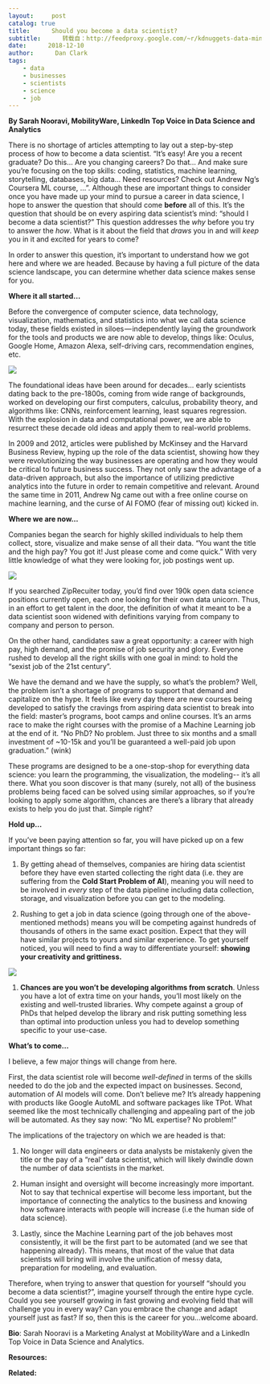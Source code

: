 ```yaml
---
layout:     post
catalog: true
title:      Should you become a data scientist?
subtitle:      转载自：http://feedproxy.google.com/~r/kdnuggets-data-mining-analytics/~3/-rpt82QpxCI/should-i-become-a-data-scientist.html
date:      2018-12-10
author:      Dan Clark
tags:
    - data
    - businesses
    - scientists
    - science
    - job
---
```


**By Sarah Nooravi, MobilityWare, LinkedIn Top Voice in Data Science and Analytics**

There is no shortage of articles attempting to lay out a step-by-step process of how to become a data scientist. “It’s easy! Are you a recent graduate? Do this… Are you changing careers? Do that… And make sure you’re focusing on the top skills: coding, statistics, machine learning, storytelling, databases, big data… Need resources? Check out Andrew Ng’s Coursera ML course, …”. Although these are important things to consider once you have made up your mind to pursue a career in data science, I hope to answer the question that should come **before** all of this. It’s the question that should be on every aspiring data scientist’s mind: “should I become a data scientist?” This question addresses the *why* before you try to answer the *how*. What is it about the field that *draws* you in and will *keep* you in it and excited for years to come?

In order to answer this question, it’s important to understand how we got here and where we are headed. Because by having a full picture of the data science landscape, you can determine whether data science makes sense for you.

**Where it all started…­­**

Before the convergence of computer science, data technology, visualization, mathematics, and statistics into what we call data science today, these fields existed in siloes — independently laying the groundwork for the tools and products we are now able to develop, things like: Oculus, Google Home, Amazon Alexa, self-driving cars, recommendation engines, etc.

![](http://feedproxy.google.com/wp-content/uploads/history-data-science-capgemini-1024.jpg)


The foundational ideas have been around for decades... early scientists dating back to the pre-1800s, coming from wide range of backgrounds, worked on developing our first computers, calculus, probability theory, and algorithms like: CNNs, reinforcement learning, least squares regression. With the explosion in data and computational power, we are able to resurrect these decade old ideas and apply them to real-world problems.

In 2009 and 2012, articles were published by McKinsey and the Harvard Business Review, hyping up the role of the data scientist, showing how they were revolutionizing the way businesses are operating and how they would be critical to future business success. They not only saw the advantage of a data-driven approach, but also the importance of utilizing predictive analytics into the future in order to remain competitive and relevant. Around the same time in 2011, Andrew Ng came out with a free online course on machine learning, and the curse of AI FOMO (fear of missing out) kicked in.

**Where we are now…**

Companies began the search for highly skilled individuals to help them collect, store, visualize and make sense of all their data. “You want the title and the high pay? You got it! Just please come and come quick.” With very little knowledge of what they were looking for, job postings went up.

![](https://www.kdnuggets.com/wp-content/uploads/job-trends-data-scientist.jpg)


If you searched ZipRecuiter today, you’d find over 190k open data science positions currently open, each one looking for their own data unicorn. Thus, in an effort to get talent in the door, the definition of what it meant to be a data scientist soon widened with definitions varying from company to company and person to person.

On the other hand, candidates saw a great opportunity: a career with high pay, high demand, and the promise of job security and glory. Everyone rushed to develop all the right skills with one goal in mind: to hold the “sexist job of the 21st century”.

We have the demand and we have the supply, so what’s the problem? Well, the problem isn’t a shortage of programs to support that demand and capitalize on the hype. It feels like every day there are new courses being developed to satisfy the cravings from aspiring data scientist to break into the field: master’s programs, boot camps and online courses. It’s an arms race to make the right courses with the promise of a Machine Learning job at the end of it. “No PhD? No problem. Just three to six months and a small investment of ~10-15k and you’ll be guaranteed a well-paid job upon graduation.” (wink)

These programs are designed to be a one-stop-shop for everything data science: you learn the programming, the visualization, the modeling-- it’s all there. What you soon discover is that many (surely, not all) of the business problems being faced can be solved using similar approaches, so if you’re looking to apply some algorithm, chances are there’s a library that already exists to help you do just that. Simple right?

**Hold up…**

If you’ve been paying attention so far, you will have picked up on a few important things so far:

1. By getting ahead of themselves, companies are hiring data scientist before they have even started collecting the right data (i.e. they are suffering from the **Cold Start Problem of AI**), meaning you will need to be involved in *every* step of the data pipeline including data collection, storage, and visualization before you can get to the modeling.

1. Rushing to get a job in data science (going through one of the above-mentioned methods) means you will be competing against hundreds of thousands of others in the same exact position. Expect that they will have similar projects to yours and similar experience. To get yourself noticed, you will need to find a way to differentiate yourself: **showing your creativity and grittiness.**

![](https://www.kdnuggets.com/wp-content/uploads/data-science-job.jpg)

1. **Chances are you won’t be developing algorithms from scratch**. Unless you have a lot of extra time on your hands, you’ll most likely on the existing and well-trusted libraries. Why compete against a group of PhDs that helped develop the library and risk putting something less than optimal into production unless you had to develop something specific to your use-case.


**What’s to come…**

I believe, a few major things will change from here.

First, the data scientist role will become *well-defined* in terms of the skills needed to do the job and the expected impact on businesses. Second, automation of AI models will come. Don’t believe me? It’s already happening with products like Google AutoML and software packages like TPot. What seemed like the most technically challenging and appealing part of the job will be automated. As they say now: “No ML expertise? No problem!”

The implications of the trajectory on which we are headed is that:

1. No longer will data engineers or data analysts be mistakenly given the title or the pay of a “real” data scientist, which will likely dwindle down the number of data scientists in the market.

1. Human insight and oversight will become increasingly more important. Not to say that technical expertise will become less important, but the importance of connecting the analytics to the business and knowing how software interacts with people will increase (i.e the human side of data science).

1. Lastly, since the Machine Learning part of the job behaves most consistently, it will be the first part to be automated (and we see that happening already). This means, that most of the value that data scientists will bring will involve the unification of messy data, preparation for modeling, and evaluation.


Therefore, when trying to answer that question for yourself “should you become a data scientist?”, imagine yourself through the entire hype cycle. Could you see yourself growing in fast growing and evolving field that will challenge you in every way? Can you embrace the change and adapt yourself just as fast? If so, then this is the career for you...welcome aboard.

**Bio**: Sarah Nooravi is a Marketing Analyst at MobilityWare and a LinkedIn Top Voice in Data Science and Analytics.

**Resources:**

**Related:**


